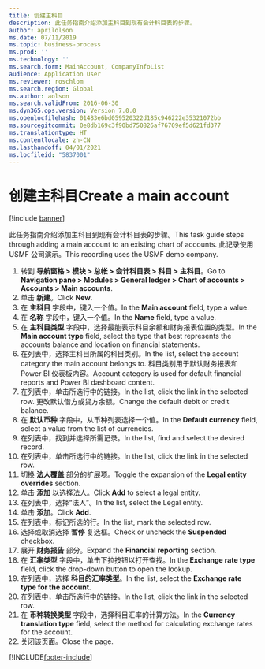 ```yaml
---
title: 创建主科目
description: 此任务指南介绍添加主科目到现有会计科目表的步骤。
author: aprilolson
ms.date: 07/11/2019
ms.topic: business-process
ms.prod: ''
ms.technology: ''
ms.search.form: MainAccount, CompanyInfoList
audience: Application User
ms.reviewer: roschlom
ms.search.region: Global
ms.author: aolson
ms.search.validFrom: 2016-06-30
ms.dyn365.ops.version: Version 7.0.0
ms.openlocfilehash: 01483e6bd059520322d185c946222e35321072bb
ms.sourcegitcommit: 0e8db169c3f90bd750826af76709ef5d621fd377
ms.translationtype: HT
ms.contentlocale: zh-CN
ms.lasthandoff: 04/01/2021
ms.locfileid: "5837001"
---
```

# <a name="create-a-main-account"></a><span data-ttu-id="84b6c-103">创建主科目</span><span class="sxs-lookup"><span data-stu-id="84b6c-103">Create a main account</span></span>

[!include [banner](../../includes/banner.md)]

<span data-ttu-id="84b6c-104">此任务指南介绍添加主科目到现有会计科目表的步骤。</span><span class="sxs-lookup"><span data-stu-id="84b6c-104">This task guide steps through adding a main account to an existing chart of accounts.</span></span> <span data-ttu-id="84b6c-105">此记录使用 USMF 公司演示。</span><span class="sxs-lookup"><span data-stu-id="84b6c-105">This recording uses the USMF demo company.</span></span>  

1. <span data-ttu-id="84b6c-106">转到 **导航窗格 > 模块 > 总帐 > 会计科目表 > 科目 > 主科目**。</span><span class="sxs-lookup"><span data-stu-id="84b6c-106">Go to **Navigation pane > Modules > General ledger > Chart of accounts > Accounts > Main accounts**.</span></span>
2. <span data-ttu-id="84b6c-107">单击 **新建**。</span><span class="sxs-lookup"><span data-stu-id="84b6c-107">Click **New**.</span></span>
3. <span data-ttu-id="84b6c-108">在 **主科目** 字段中，键入一个值。</span><span class="sxs-lookup"><span data-stu-id="84b6c-108">In the **Main account** field, type a value.</span></span>
4. <span data-ttu-id="84b6c-109">在 **名称** 字段中，键入一个值。</span><span class="sxs-lookup"><span data-stu-id="84b6c-109">In the **Name** field, type a value.</span></span>
5. <span data-ttu-id="84b6c-110">在 **主科目类型** 字段中，选择最能表示科目余额和财务报表位置的类型。</span><span class="sxs-lookup"><span data-stu-id="84b6c-110">In the **Main account type** field, select the type that best represents the accounts balance and location on financial statements.</span></span>
6. <span data-ttu-id="84b6c-111">在列表中，选择主科目所属的科目类别。</span><span class="sxs-lookup"><span data-stu-id="84b6c-111">In the list, select the account category the main account belongs to.</span></span> <span data-ttu-id="84b6c-112">科目类别用于默认财务报表和 Power BI 仪表板内容。</span><span class="sxs-lookup"><span data-stu-id="84b6c-112">Account category is used for default financial reports and Power BI dashboard content.</span></span>  
7. <span data-ttu-id="84b6c-113">在列表中，单击所选行中的链接。</span><span class="sxs-lookup"><span data-stu-id="84b6c-113">In the list, click the link in the selected row.</span></span> <span data-ttu-id="84b6c-114">更改默认借方或贷方余额。</span><span class="sxs-lookup"><span data-stu-id="84b6c-114">Change the default debit or credit balance.</span></span>  
8. <span data-ttu-id="84b6c-115">在 **默认币种** 字段中，从币种列表选择一个值。</span><span class="sxs-lookup"><span data-stu-id="84b6c-115">In the **Default currency** field, select a value from the list of currencies.</span></span>
9. <span data-ttu-id="84b6c-116">在列表中，找到并选择所需记录。</span><span class="sxs-lookup"><span data-stu-id="84b6c-116">In the list, find and select the desired record.</span></span>
10. <span data-ttu-id="84b6c-117">在列表中，单击所选行中的链接。</span><span class="sxs-lookup"><span data-stu-id="84b6c-117">In the list, click the link in the selected row.</span></span>
11. <span data-ttu-id="84b6c-118">切换 **法人覆盖** 部分的扩展项。</span><span class="sxs-lookup"><span data-stu-id="84b6c-118">Toggle the expansion of the **Legal entity overrides** section.</span></span>
12. <span data-ttu-id="84b6c-119">单击 **添加** 以选择法人。</span><span class="sxs-lookup"><span data-stu-id="84b6c-119">Click **Add** to select a legal entity.</span></span>
13. <span data-ttu-id="84b6c-120">在列表中，选择“法人”。</span><span class="sxs-lookup"><span data-stu-id="84b6c-120">In the list, select the Legal entity.</span></span>
14. <span data-ttu-id="84b6c-121">单击 **添加**。</span><span class="sxs-lookup"><span data-stu-id="84b6c-121">Click **Add**.</span></span>
15. <span data-ttu-id="84b6c-122">在列表中，标记所选的行。</span><span class="sxs-lookup"><span data-stu-id="84b6c-122">In the list, mark the selected row.</span></span>
16. <span data-ttu-id="84b6c-123">选择或取消选择 **暂停** 复选框。</span><span class="sxs-lookup"><span data-stu-id="84b6c-123">Check or uncheck the **Suspended** checkbox.</span></span>
17. <span data-ttu-id="84b6c-124">展开 **财务报告** 部分。</span><span class="sxs-lookup"><span data-stu-id="84b6c-124">Expand the **Financial reporting** section.</span></span>
18. <span data-ttu-id="84b6c-125">在 **汇率类型** 字段中，单击下拉按钮以打开查找。</span><span class="sxs-lookup"><span data-stu-id="84b6c-125">In the **Exchange rate type** field, click the drop-down button to open the lookup.</span></span>
19. <span data-ttu-id="84b6c-126">在列表中，选择 **科目的汇率类型**。</span><span class="sxs-lookup"><span data-stu-id="84b6c-126">In the list, select the **Exchange rate type for the account**.</span></span>
20. <span data-ttu-id="84b6c-127">在列表中，单击所选行中的链接。</span><span class="sxs-lookup"><span data-stu-id="84b6c-127">In the list, click the link in the selected row.</span></span>
21. <span data-ttu-id="84b6c-128">在 **币种转换类型** 字段中，选择科目汇率的计算方法。</span><span class="sxs-lookup"><span data-stu-id="84b6c-128">In the **Currency translation type** field, select the method for calculating exchange rates for the account.</span></span>
22. <span data-ttu-id="84b6c-129">关闭该页面。</span><span class="sxs-lookup"><span data-stu-id="84b6c-129">Close the page.</span></span>



[!INCLUDE[footer-include](../../../includes/footer-banner.md)]